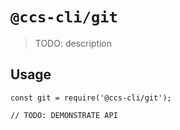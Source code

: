 # `@ccs-cli/git`

> TODO: description

## Usage

```
const git = require('@ccs-cli/git');

// TODO: DEMONSTRATE API
```
